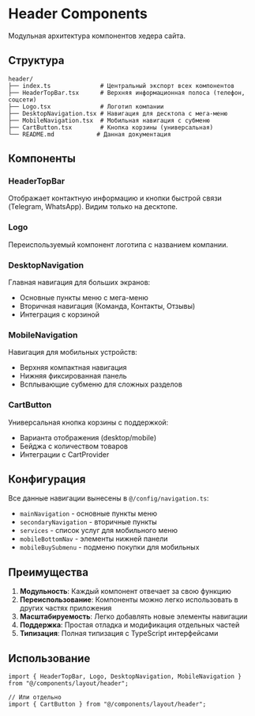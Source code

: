 # Header Components

Модульная архитектура компонентов хедера сайта.

## Структура

```
header/
├── index.ts              # Центральный экспорт всех компонентов
├── HeaderTopBar.tsx      # Верхняя информационная полоса (телефон, соцсети)
├── Logo.tsx              # Логотип компании
├── DesktopNavigation.tsx # Навигация для десктопа с мега-меню
├── MobileNavigation.tsx  # Мобильная навигация с субменю
├── CartButton.tsx        # Кнопка корзины (универсальная)
└── README.md            # Данная документация
```

## Компоненты

### HeaderTopBar
Отображает контактную информацию и кнопки быстрой связи (Telegram, WhatsApp).
Видим только на десктопе.

### Logo
Переиспользуемый компонент логотипа с названием компании.

### DesktopNavigation
Главная навигация для больших экранов:
- Основные пункты меню с мега-меню
- Вторичная навигация (Команда, Контакты, Отзывы)
- Интеграция с корзиной

### MobileNavigation
Навигация для мобильных устройств:
- Верхняя компактная навигация
- Нижняя фиксированная панель
- Всплывающие субменю для сложных разделов

### CartButton
Универсальная кнопка корзины с поддержкой:
- Варианта отображения (desktop/mobile)
- Бейджа с количеством товаров
- Интеграции с CartProvider

## Конфигурация

Все данные навигации вынесены в `@/config/navigation.ts`:
- `mainNavigation` - основные пункты меню
- `secondaryNavigation` - вторичные пункты
- `services` - список услуг для мобильного меню
- `mobileBottomNav` - элементы нижней панели
- `mobileBuySubmenu` - подменю покупки для мобильных

## Преимущества

1. **Модульность**: Каждый компонент отвечает за свою функцию
2. **Переиспользование**: Компоненты можно легко использовать в других частях приложения
3. **Масштабируемость**: Легко добавлять новые элементы навигации
4. **Поддержка**: Простая отладка и модификация отдельных частей
5. **Типизация**: Полная типизация с TypeScript интерфейсами

## Использование

```tsx
import { HeaderTopBar, Logo, DesktopNavigation, MobileNavigation } from "@/components/layout/header";

// Или отдельно
import { CartButton } from "@/components/layout/header";
``` 